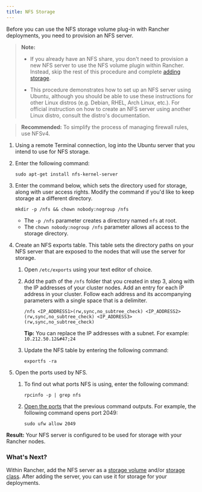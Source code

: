 ```yaml
---
title: NFS Storage
---
```


Before you can use the NFS storage volume plug-in with Rancher deployments, you need to provision an NFS server.

> **Note:**
>
> - If you already have an NFS share, you don't need to provision a new NFS server to use the NFS volume plugin within Rancher. Instead, skip the rest of this procedure and complete [adding storage](/docs/cluster-admin/volumes-and-storage/).
>
> - This procedure demonstrates how to set up an NFS server using Ubuntu, although you should be able to use these instructions for other Linux distros (e.g. Debian, RHEL, Arch Linux, etc.). For official instruction on how to create an NFS server using another Linux distro, consult the distro's documentation.

> **Recommended:** To simplify the process of managing firewall rules, use NFSv4.

1. Using a remote Terminal connection, log into the Ubuntu server that you intend to use for NFS storage.

1. Enter the following command:

   ```
   sudo apt-get install nfs-kernel-server
   ```

1. Enter the command below, which sets the directory used for storage, along with user access rights. Modify the command if you'd like to keep storage at a different directory.

   ```
   mkdir -p /nfs && chown nobody:nogroup /nfs
   ```

   - The `-p /nfs` parameter creates a directory named `nfs` at root.
   - The `chown nobody:nogroup /nfs` parameter allows all access to the storage directory.

1. Create an NFS exports table. This table sets the directory paths on your NFS server that are exposed to the nodes that will use the server for storage.

   1. Open `/etc/exports` using your text editor of choice.
   1. Add the path of the `/nfs` folder that you created in step 3, along with the IP addresses of your cluster nodes. Add an entry for each IP address in your cluster. Follow each address and its accompanying parameters with a single space that is a delimiter.

      ```
      /nfs <IP_ADDRESS1>(rw,sync,no_subtree_check) <IP_ADDRESS2>(rw,sync,no_subtree_check) <IP_ADDRESS3>(rw,sync,no_subtree_check)
      ```

      **Tip:** You can replace the IP addresses with a subnet. For example: `10.212.50.12&#47;24`

   1. Update the NFS table by entering the following command:

      ```
      exportfs -ra
      ```

1. Open the ports used by NFS.

   1. To find out what ports NFS is using, enter the following command:

      ```
      rpcinfo -p | grep nfs
      ```

   2. [Open the ports](https://help.ubuntu.com/lts/serverguide/firewall.html.en) that the previous command outputs. For example, the following command opens port 2049:

      ```
      sudo ufw allow 2049
      ```

**Result:** Your NFS server is configured to be used for storage with your Rancher nodes.

### What's Next?

Within Rancher, add the NFS server as a [storage volume](/docs/k8s-in-rancher/volumes-and-storage/#adding-a-persistent-volume) and/or [storage class](/docs/k8s-in-rancher/volumes-and-storage/#adding-storage-classes). After adding the server, you can use it for storage for your deployments.
